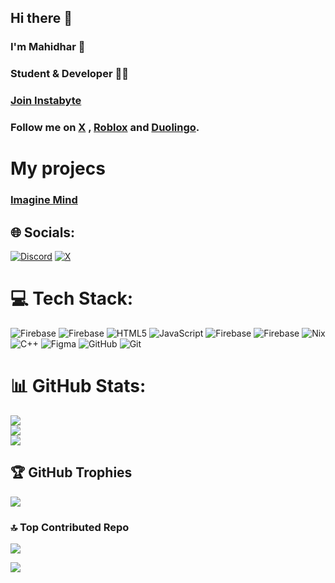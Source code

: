 ## Hi there 👋

### I'm Mahidhar 🙋

### Student & Developer 🧑‍🎓 

### [Join Instabyte](https://instabyte.io/subscribe?ref=QLDhFyXXv0)

### Follow me on [X](https://x.com/Mahidhar_001) , [Roblox](https://www.roblox.com/users/8515266461/profile) and [Duolingo](https://www.duolingo.com/profile/Mahidhar0).

# My projecs

### [Imagine Mind](https://imagine-mind.web.app)

## 🌐 Socials:
[![Discord](https://img.shields.io/badge/Discord-%237289DA.svg?logo=discord&logoColor=white)](https://discord.gg/1396512147193856034) [![X](https://img.shields.io/badge/X-black.svg?logo=X&logoColor=white)](https://x.com/@Mahidhar_001) 

# 💻 Tech Stack:
![Firebase](https://img.shields.io/badge/firebase-%23039BE5.svg?style=for-the-badge&logo=firebase) ![Firebase](https://img.shields.io/badge/firebase-a08021?style=for-the-badge&logo=firebase&logoColor=ffcd34) ![HTML5](https://img.shields.io/badge/html5-%23E34F26.svg?style=for-the-badge&logo=html5&logoColor=white) ![JavaScript](https://img.shields.io/badge/javascript-%23323330.svg?style=for-the-badge&logo=javascript&logoColor=%23F7DF1E) ![Firebase](https://img.shields.io/badge/firebase-%23039BE5.svg?style=for-the-badge&logo=firebase) ![Firebase](https://img.shields.io/badge/firebase-a08021?style=for-the-badge&logo=firebase&logoColor=ffcd34) ![Nix](https://img.shields.io/badge/NIX-5277C3.svg?style=for-the-badge&logo=NixOS&logoColor=white) ![C++](https://img.shields.io/badge/c++-%2300599C.svg?style=for-the-badge&logo=c%2B%2B&logoColor=white) ![Figma](https://img.shields.io/badge/figma-%23F24E1E.svg?style=for-the-badge&logo=figma&logoColor=white) ![GitHub](https://img.shields.io/badge/github-%23121011.svg?style=for-the-badge&logo=github&logoColor=white) ![Git](https://img.shields.io/badge/git-%23F05033.svg?style=for-the-badge&logo=git&logoColor=white)

# 📊 GitHub Stats:
![](https://github-readme-stats.vercel.app/api?username=Mahidhar001&theme=dark&hide_border=false&include_all_commits=false&count_private=false)<br/>
![](https://nirzak-streak-stats.vercel.app/?user=Mahidhar001&theme=dark&hide_border=false)<br/>
![](https://github-readme-stats.vercel.app/api/top-langs/?username=Mahidhar001&theme=dark&hide_border=false&include_all_commits=false&count_private=false&layout=compact)

## 🏆 GitHub Trophies
![](https://github-profile-trophy.vercel.app/?username=Mahidhar001&theme=radical&no-frame=false&no-bg=true&margin-w=4)

### 🔝 Top Contributed Repo
![](https://github-contributor-stats.vercel.app/api?username=Mahidhar001&limit=5&theme=dark&combine_all_yearly_contributions=true)

[![](https://visitcount.itsvg.in/api?id=Mahidhar001&icon=0&color=0)](https://visitcount.itsvg.in)

